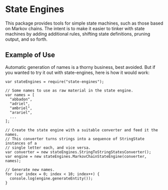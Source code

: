 State Engines
=============

This package provides tools for simple state machines, such as those based on
Markov chains. The intent is to make it easier to tinker with state machines by
adding additional rules, shifting state definitions, pruning output, and so
forth.

Example of Use
--------------

Automatic generation of names is a thorny business, best avoided. But if you
wanted to try it out with state-engines, here is how it would work:

    var stateEngines = require("state-engines");

    // Some names to use as raw material in the state engine.
    var names = [
      "abbadon",
      "adriel",
      "ambriel",
      "arariel",
      ...
    ];

    // Create the state engine with a suitable converter and feed it the names.
    // This converter turns strings into a sequence of StringState instances of a 
    // single letter each, and vice versa.
    var converter = new stateEngines.StringToStringStatesConverter();
    var engine = new stateEngines.MarkovChainStateEngine(converter, names);

    // Generate new names.
    for (var index = 0; index < 10; index++) {
      console.log(engine.generateEntity());
    }
